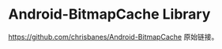 Android-BitmapCache Library
=========================


https://github.com/chrisbanes/Android-BitmapCache  原始链接。



